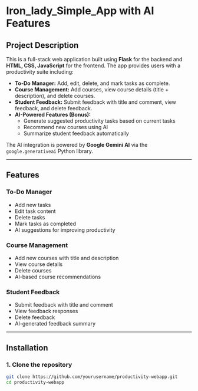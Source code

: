 # Iron_lady_Simple_App with AI Features

## Project Description
This is a full-stack web application built using **Flask** for the backend and **HTML, CSS, JavaScript** for the frontend. The app provides users with a productivity suite including:

- **To-Do Manager:** Add, edit, delete, and mark tasks as complete.  
- **Course Management:** Add courses, view course details (title + description), and delete courses.  
- **Student Feedback:** Submit feedback with title and comment, view feedback, and delete feedback.  
- **AI-Powered Features (Bonus):**  
  - Generate suggested productivity tasks based on current tasks  
  - Recommend new courses using AI  
  - Summarize student feedback automatically  

The AI integration is powered by **Google Gemini AI** via the `google.generativeai` Python library.

---

## Features

### To-Do Manager
- Add new tasks
- Edit task content
- Delete tasks
- Mark tasks as completed
- AI suggestions for improving productivity

### Course Management
- Add new courses with title and description
- View course details
- Delete courses
- AI-based course recommendations

### Student Feedback
- Submit feedback with title and comment
- View feedback responses
- Delete feedback
- AI-generated feedback summary

---

## Installation

### 1. Clone the repository
```bash
git clone https://github.com/yourusername/productivity-webapp.git
cd productivity-webapp
